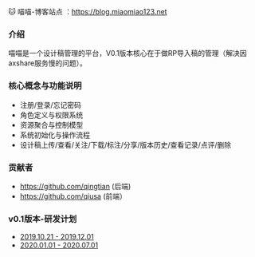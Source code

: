 
:cat: 喵喵-博客站点 ：https://blog.miaomiao123.net 

### 介绍

喵喵是一个设计稿管理的平台，V0.1版本核心在于做RP导入稿的管理（解决因axshare服务慢的问题）。

### 核心概念与功能说明

* 注册/登录/忘记密码
* 角色定义与权限系统
* 资源聚合与控制模型
* 系统初始化与操作流程
* 设计稿上传/查看/关注/下载/标注/分享/版本历史/查看记录/点评/删除

### 贡献者

* https://github.com/qingtian (后端)
* https://github.com/qiusa (前端）

### v0.1版本-研发计划

* [2019.10.21 - 2019.12.01](https://blog.miaomiao123.net/plan) 
* [2020.01.01 - 2020.07.01](https://blog.miaomiao123.net/plan20200101-20200701)

